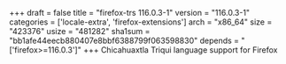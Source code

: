 +++
draft = false
title = "firefox-trs 116.0.3-1"
version = "116.0.3-1"
categories = ['locale-extra', 'firefox-extensions']
arch = "x86_64"
size = "423376"
usize = "481282"
sha1sum = "bb1afe44eecb880407e8bbf6388799f063598830"
depends = "['firefox>=116.0.3']"
+++
Chicahuaxtla Triqui language support for Firefox
